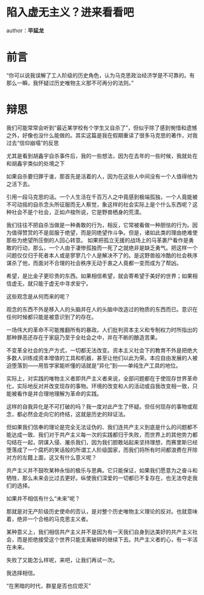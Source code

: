 # 陷入虚无主义？进来看看吧

author：<strong>毕延龙</strong>

# 前言

“你可以说我误解了工人阶级的历史角色，认为马克思政治经济学是不可靠的。有那么一瞬，我怀疑过历史唯物主义那不可再分的法则。”

# 辩思

我们可能常常会听到“最近某学校有个学生又自杀了”，但似乎除了感到惋惜和遗憾之外，好像也没什么能做的。其实这篇是我在假期重读了很多马克思的著作，对我过去“信仰崩塌”的反思

尤其是看到胡鑫宇自杀事件后，我的一些想法，因为在去年的一些时候，我就处在和胡鑫宇类似的处境之下

如果自杀要归罪于谁，那首先是活着的人，因为在这些人中间没有一个人值得他为之活下去。

引用一段马克思的话。一个人生活在千百万人之中竟感到极端孤独，一个人竟能被不可动摇的自杀念头所征服而无人察觉，象这样的社会实际上是个什么东西呢？这种社会不是个社会，正如卢梭所说，它是野兽栖身的荒漠。

我们往往不把自杀当做是一种勇敢的行为，相反，它常被看做一种胆怯的行为。因为值得赞赏的不是屈服于绝望，而是同绝望作斗争。但是，诸如此类的理由绝难使那些为绝望所压倒的人回心转意。
如果把孤立无援的战场上的马革裹尸看作是勇敢的行动，那么，一个人由于凄惨孤独而一死了之就绝非是缺乏勇气。把这样一个问题仅仅归于死者本人或是寥寥几个人是解决不了的。是这野兽般冷酷的社会秩序谋杀了他，而面对不合理的社会秩序无动于衷之人竟都一变而成为了帮凶。

希望，是比金子更珍贵的东西。如果相信希望，就会寄希望于美好的世界；如果相信虚无，就只能于虚无中寻求安宁。

这些观念是从何而来的呢？

观念的东西不外是移入人的头脑并在人的头脑中改造过的物质的东西而已。意识在任何时候都只能是被意识到了的存在。

一场伟大的革命不可能推翻所有的暴政。人们批判资本主义和专制权力时所指出的那种罪恶还存在于家庭乃至于全社会之中，并在不断的酿造苦果。

不变革全社会的生产方式，一切都无法改变。资本主义社会下的教育不外是把绝大多数人训练成资本增值的工具和机器，甚至让他们以此为荣。本应自由发展的人被迫堕落到——用哲学家能听懂的话就是“异化”到——单纯生产工具的地位。

实际上，对实践的唯物主义者即共产主义者来说，全部问题都在于使现存世界革命化，实际地反对并改变现存的事物。环境的改变和人的活动或自我改变相一致，只能被看作是并合理地理解为革命的实践。

这样的自我异化是不可打破的吗？我一度对此产生了怀疑。但任何现存的事物或观念，都必然会走向它的终结，这就是历史的辩证法。

但如果我们信奉的理论是完全无法证伪的、我们连共产主义到底是什么的问题都不能达成一致、我们对于共产主义每一次的实践都归于失败，而世界上的其他势力都勾结在一起，阴谋入侵、屠杀我们，因为我们胆敢站起来坚持理想，而赛里斯已经堕落成了一个腐朽的笑话般的所谓工人阶级国家，而我们将所有时间都浪费在开除对方的左籍上面，这又有什么意义呢？

共产主义并不鼓吹某种永恒的极乐与恩典。它只能保证，如果我们愿意为之奋斗和牺牲，那么未来会比过去更好。纵使我们深爱的一切都已不复存在，也无法夺走我们的选择。

如果并不相信有什么“未来”呢？

那就是对无产阶级历史使命的否认，是对整个历史唯物主义理论的反对。也就意味着，绝非一个合格的马克思主义者。

某种意义上，我们相信共产主义并不是因为有一天我们自身到达美好的共产主义社会，而是拒绝接受这个世界只能支离破碎的继续下去。共产主义者的心，有一半活在未来。

失败了又能怎么样呢，来吧，让我们再试一次。

我选择相信。

“在黑暗的时代，群星是否也应熄灭”
